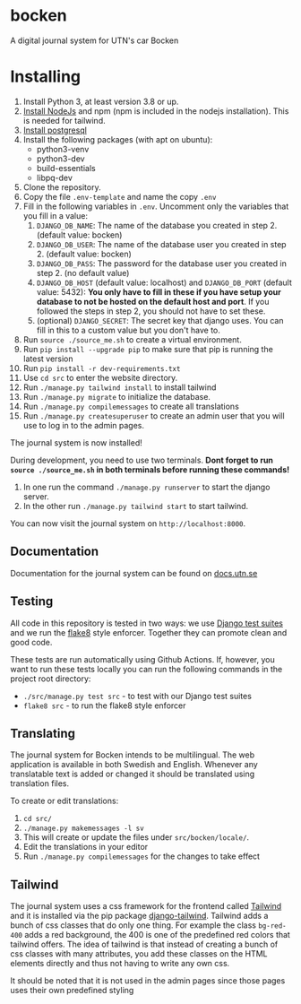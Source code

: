 # bocken
A digital journal system for UTN's car Bocken

# Installing
1. Install Python 3, at least version 3.8 or up.
2. [Install NodeJs](https://nodejs.org) and npm (npm is included in the nodejs installation). This is needed for tailwind.
3. [Install postgresql](INSTALLING_POSTGRES.md)
4. Install the following packages (with apt on ubuntu):
   - python3-venv
   - python3-dev
   - build-essentials
   - libpq-dev
5. Clone the repository.
6. Copy the file `.env-template` and name the copy `.env`
7. Fill in the following variables in `.env`. Uncomment only the variables that you fill in a value:
    1. `DJANGO_DB_NAME`: The name of the database you created in step 2. (default value: bocken)
    2. `DJANGO_DB_USER`: The name of the database user you created in step 2. (default value: bocken)
    3. `DJANGO_DB_PASS`: The password for the database user you created in step 2. (no default value)
    4. `DJANGO_DB_HOST` (default value: localhost) and `DJANGO_DB_PORT` (default value: 5432): **You only have to fill in these if you have setup your database to not be hosted on the default host and port**. If you followed the steps in step 2, you should not have to set these.
    5. (optional) `DJANGO_SECRET`: The secret key that django uses. You can fill in this to a custom value but you don't have to.
9. Run `source ./source_me.sh` to create a virtual environment.
10. Run `pip install --upgrade pip` to make sure that pip is running the latest version
11. Run `pip install -r dev-requirements.txt`
12. Use `cd src` to enter the website directory.
13. Run `./manage.py tailwind install` to install tailwind
13. Run `./manage.py migrate` to initialize the database.
14. Run `./manage.py compilemessages` to create all translations
15. Run `./manage.py createsuperuser` to create an admin user that you will use to log in to the admin pages.

The journal system is now installed!

During development, you need to use two terminals. **Dont forget to run `source ./source_me.sh` in both terminals before running these commands!**

1. In one run the command `./manage.py runserver` to start the django server.
2. In the other run `./manage.py tailwind start` to start tailwind.

You can now visit the journal system on `http://localhost:8000`.

## Documentation

Documentation for the journal system can be found on [docs.utn.se](https://docs.utn.se/bocken_journal_system/)

## Testing

All code in this repository is tested in two ways: we use [Django test
suites](https://docs.djangoproject.com/en/3.1/topics/testing/) and we run the
[flake8](http://flake8.pycqa.org/en/latest/) style enforcer. Together they can
promote clean and good code.

These tests are run automatically using Github Actions.
If, however, you want to run these tests locally you can run the following
commands in the project root directory:

- `./src/manage.py test src` - to test with our Django test suites
- `flake8 src` - to run the flake8 style enforcer

## Translating

The journal system for Bocken intends to be multilingual. The web application is available in
both Swedish and English. Whenever any translatable text is added or changed it
should be translated using translation files.

To create or edit translations:

1. `cd src/`
1. `./manage.py makemessages -l sv`
2. This will create or update the files under `src/bocken/locale/`.
3. Edit the translations in your editor
4. Run `./manage.py compilemessages` for the changes to take effect

## Tailwind
The journal system uses a css framework for the frontend called [Tailwind](https://tailwindcss.com/) and it is installed via the pip package [django-tailwind](https://pypi.org/project/django-tailwind/). Tailwind adds a bunch of css classes that do only one thing. For example the class `bg-red-400` adds a red background, the 400 is one of the predefined red colors that tailwind offers. The idea of tailwind is that instead of creating a bunch of css classes with many attributes, you add these classes on the HTML elements directly and thus not having to write any own css.

It should be noted that it is not used in the admin pages since those pages uses their own predefined styling
